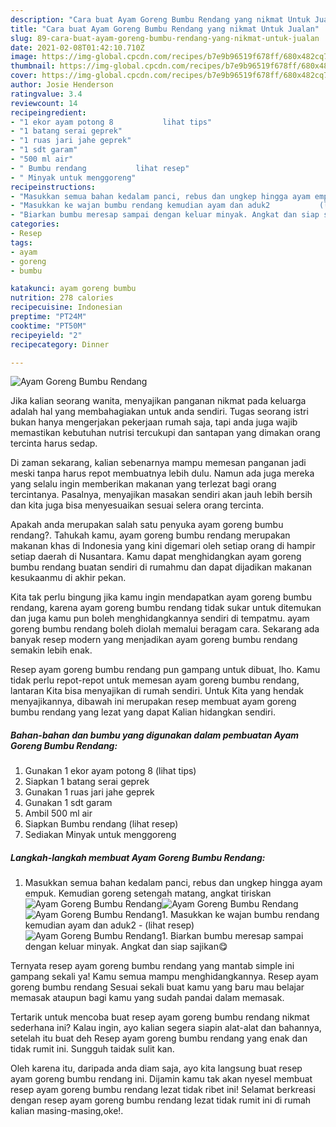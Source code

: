 ```yaml
---
description: "Cara buat Ayam Goreng Bumbu Rendang yang nikmat Untuk Jualan"
title: "Cara buat Ayam Goreng Bumbu Rendang yang nikmat Untuk Jualan"
slug: 89-cara-buat-ayam-goreng-bumbu-rendang-yang-nikmat-untuk-jualan
date: 2021-02-08T01:42:10.710Z
image: https://img-global.cpcdn.com/recipes/b7e9b96519f678ff/680x482cq70/ayam-goreng-bumbu-rendang-foto-resep-utama.jpg
thumbnail: https://img-global.cpcdn.com/recipes/b7e9b96519f678ff/680x482cq70/ayam-goreng-bumbu-rendang-foto-resep-utama.jpg
cover: https://img-global.cpcdn.com/recipes/b7e9b96519f678ff/680x482cq70/ayam-goreng-bumbu-rendang-foto-resep-utama.jpg
author: Josie Henderson
ratingvalue: 3.4
reviewcount: 14
recipeingredient:
- "1 ekor ayam potong 8           lihat tips"
- "1 batang serai geprek"
- "1 ruas jari jahe geprek"
- "1 sdt garam"
- "500 ml air"
- " Bumbu rendang           lihat resep"
- " Minyak untuk menggoreng"
recipeinstructions:
- "Masukkan semua bahan kedalam panci, rebus dan ungkep hingga ayam empuk. Kemudian goreng setengah matang, angkat tiriskan"
- "Masukkan ke wajan bumbu rendang kemudian ayam dan aduk2           (lihat resep)"
- "Biarkan bumbu meresap sampai dengan keluar minyak. Angkat dan siap sajikan😋"
categories:
- Resep
tags:
- ayam
- goreng
- bumbu

katakunci: ayam goreng bumbu 
nutrition: 278 calories
recipecuisine: Indonesian
preptime: "PT24M"
cooktime: "PT50M"
recipeyield: "2"
recipecategory: Dinner

---
```



![Ayam Goreng Bumbu Rendang](https://img-global.cpcdn.com/recipes/b7e9b96519f678ff/680x482cq70/ayam-goreng-bumbu-rendang-foto-resep-utama.jpg)

Jika kalian seorang wanita, menyajikan panganan nikmat pada keluarga adalah hal yang membahagiakan untuk anda sendiri. Tugas seorang istri bukan hanya mengerjakan pekerjaan rumah saja, tapi anda juga wajib memastikan kebutuhan nutrisi tercukupi dan santapan yang dimakan orang tercinta harus sedap.

Di zaman  sekarang, kalian sebenarnya mampu memesan panganan jadi meski tanpa harus repot membuatnya lebih dulu. Namun ada juga mereka yang selalu ingin memberikan makanan yang terlezat bagi orang tercintanya. Pasalnya, menyajikan masakan sendiri akan jauh lebih bersih dan kita juga bisa menyesuaikan sesuai selera orang tercinta. 



Apakah anda merupakan salah satu penyuka ayam goreng bumbu rendang?. Tahukah kamu, ayam goreng bumbu rendang merupakan makanan khas di Indonesia yang kini digemari oleh setiap orang di hampir setiap daerah di Nusantara. Kamu dapat menghidangkan ayam goreng bumbu rendang buatan sendiri di rumahmu dan dapat dijadikan makanan kesukaanmu di akhir pekan.

Kita tak perlu bingung jika kamu ingin mendapatkan ayam goreng bumbu rendang, karena ayam goreng bumbu rendang tidak sukar untuk ditemukan dan juga kamu pun boleh menghidangkannya sendiri di tempatmu. ayam goreng bumbu rendang boleh diolah memalui beragam cara. Sekarang ada banyak resep modern yang menjadikan ayam goreng bumbu rendang semakin lebih enak.

Resep ayam goreng bumbu rendang pun gampang untuk dibuat, lho. Kamu tidak perlu repot-repot untuk memesan ayam goreng bumbu rendang, lantaran Kita bisa menyajikan di rumah sendiri. Untuk Kita yang hendak menyajikannya, dibawah ini merupakan resep membuat ayam goreng bumbu rendang yang lezat yang dapat Kalian hidangkan sendiri.

<!--inarticleads1-->

##### Bahan-bahan dan bumbu yang digunakan dalam pembuatan Ayam Goreng Bumbu Rendang:

1. Gunakan 1 ekor ayam potong 8           (lihat tips)
1. Siapkan 1 batang serai geprek
1. Gunakan 1 ruas jari jahe geprek
1. Gunakan 1 sdt garam
1. Ambil 500 ml air
1. Siapkan  Bumbu rendang           (lihat resep)
1. Sediakan  Minyak untuk menggoreng




<!--inarticleads2-->

##### Langkah-langkah membuat Ayam Goreng Bumbu Rendang:

1. Masukkan semua bahan kedalam panci, rebus dan ungkep hingga ayam empuk. Kemudian goreng setengah matang, angkat tiriskan
<img src="https://img-global.cpcdn.com/steps/84d2d7dddbd0bdbe/160x128cq70/ayam-goreng-bumbu-rendang-langkah-memasak-1-foto.jpg" alt="Ayam Goreng Bumbu Rendang"><img src="https://img-global.cpcdn.com/steps/68716e33a7addbb2/160x128cq70/ayam-goreng-bumbu-rendang-langkah-memasak-1-foto.jpg" alt="Ayam Goreng Bumbu Rendang"><img src="https://img-global.cpcdn.com/steps/099da1bc8e3681c5/160x128cq70/ayam-goreng-bumbu-rendang-langkah-memasak-1-foto.jpg" alt="Ayam Goreng Bumbu Rendang">1. Masukkan ke wajan bumbu rendang kemudian ayam dan aduk2 -           (lihat resep)
<img src="https://img-global.cpcdn.com/steps/657bceaac82c9b38/160x128cq70/ayam-goreng-bumbu-rendang-langkah-memasak-2-foto.jpg" alt="Ayam Goreng Bumbu Rendang">1. Biarkan bumbu meresap sampai dengan keluar minyak. Angkat dan siap sajikan😋




Ternyata resep ayam goreng bumbu rendang yang mantab simple ini gampang sekali ya! Kamu semua mampu menghidangkannya. Resep ayam goreng bumbu rendang Sesuai sekali buat kamu yang baru mau belajar memasak ataupun bagi kamu yang sudah pandai dalam memasak.

Tertarik untuk mencoba buat resep ayam goreng bumbu rendang nikmat sederhana ini? Kalau ingin, ayo kalian segera siapin alat-alat dan bahannya, setelah itu buat deh Resep ayam goreng bumbu rendang yang enak dan tidak rumit ini. Sungguh taidak sulit kan. 

Oleh karena itu, daripada anda diam saja, ayo kita langsung buat resep ayam goreng bumbu rendang ini. Dijamin kamu tak akan nyesel membuat resep ayam goreng bumbu rendang lezat tidak ribet ini! Selamat berkreasi dengan resep ayam goreng bumbu rendang lezat tidak rumit ini di rumah kalian masing-masing,oke!.

